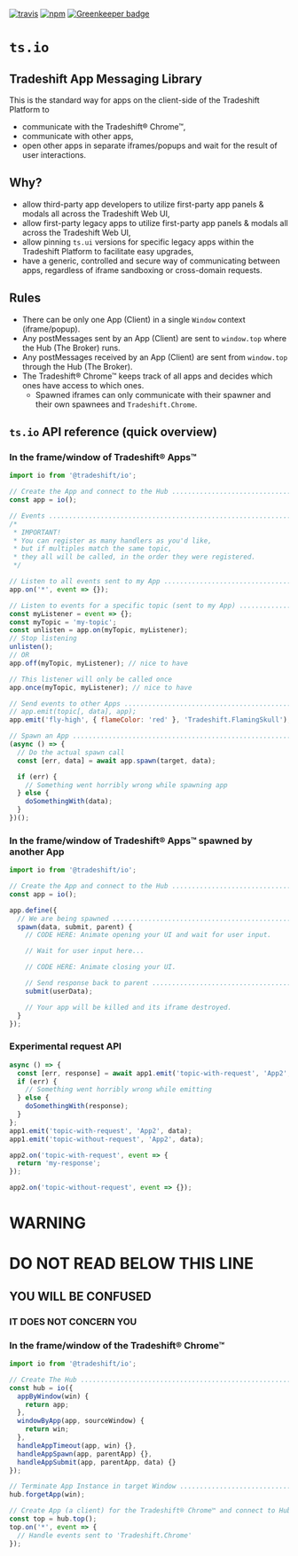 [![travis](https://travis-ci.org/Tradeshift/io.svg?branch=master)](https://travis-ci.org/Tradeshift/io) [![npm](https://img.shields.io/npm/v/@tradeshift/io.svg)](https://npmjs.org/package/@tradeshift/io) [![Greenkeeper badge](https://badges.greenkeeper.io/Tradeshift/io.svg)](https://greenkeeper.io/)

# `ts.io`

## Tradeshift App Messaging Library

This is the standard way for apps on the client-side of the Tradeshift Platform to

- communicate with the Tradeshift® Chrome™,
- communicate with other apps,
- open other apps in separate iframes/popups and wait for the result of user interactions.

## Why?

- allow third-party app developers to utilize first-party app panels & modals all across the Tradeshift Web UI,
- allow first-party legacy apps to utilize first-party app panels & modals all across the Tradeshift Web UI,
- allow pinning `ts.ui` versions for specific legacy apps within the Tradeshift Platform to facilitate easy upgrades,
- have a generic, controlled and secure way of communicating between apps, regardless of iframe sandboxing or cross-domain requests.

## Rules

- There can be only one App (Client) in a single `Window` context (iframe/popup).
- Any postMessages sent by an App (Client) are sent to `window.top` where the Hub (The Broker) runs.
- Any postMessages received by an App (Client) are sent from `window.top` through the Hub (The Broker).
- The Tradeshift® Chrome™ keeps track of all apps and decides which ones have access to which ones.
  - Spawned iframes can only communicate with their spawner and their own spawnees and `Tradeshift.Chrome`.

## `ts.io` API reference (quick overview)

### In the frame/window of Tradeshift® Apps™

```js
import io from '@tradeshift/io';

// Create the App and connect to the Hub .......................................
const app = io();

// Events ......................................................................
/*
 * IMPORTANT!
 * You can register as many handlers as you'd like,
 * but if multiples match the same topic,
 * they all will be called, in the order they were registered.
 */

// Listen to all events sent to my App .......................................
app.on('*', event => {});

// Listen to events for a specific topic (sent to my App) ....................
const myListener = event => {};
const myTopic = 'my-topic';
const unlisten = app.on(myTopic, myListener);
// Stop listening
unlisten();
// OR
app.off(myTopic, myListener); // nice to have

// This listener will only be called once
app.once(myTopic, myListener); // nice to have

// Send events to other Apps .................................................
// app.emit(topic[, data], app);
app.emit('fly-high', { flameColor: 'red' }, 'Tradeshift.FlamingSkull');

// Spawn an App ................................................................
(async () => {
  // Do the actual spawn call
  const [err, data] = await app.spawn(target, data);

  if (err) {
    // Something went horribly wrong while spawning app
  } else {
    doSomethingWith(data);
  }
})();
```

### In the frame/window of Tradeshift® Apps™ spawned by another App

```js
import io from '@tradeshift/io';

// Create the App and connect to the Hub .......................................
const app = io();

app.define({
  // We are being spawned ......................................................
  spawn(data, submit, parent) {
    // CODE HERE: Animate opening your UI and wait for user input.

    // Wait for user input here...

    // CODE HERE: Animate closing your UI.

    // Send response back to parent ...........................................
    submit(userData);

    // Your app will be killed and its iframe destroyed.
  }
});
```

### Experimental request API

```js
async () => {
  const [err, response] = await app1.emit('topic-with-request', 'App2', data);
  if (err) {
    // Something went horribly wrong while emitting
  } else {
    doSomethingWith(response);
  }
};
app1.emit('topic-with-request', 'App2', data);
app1.emit('topic-without-request', 'App2', data);

app2.on('topic-with-request', event => {
  return 'my-response';
});

app2.on('topic-without-request', event => {});
```

# WARNING

# DO NOT READ BELOW THIS LINE

## YOU WILL BE CONFUSED

### IT DOES NOT CONCERN YOU

### In the frame/window of the Tradeshift® Chrome™

```js
import io from '@tradeshift/io';

// Create The Hub ..............................................................
const hub = io({
  appByWindow(win) {
    return app;
  },
  windowByApp(app, sourceWindow) {
    return win;
  },
  handleAppTimeout(app, win) {},
  handleAppSpawn(app, parentApp) {},
  handleAppSubmit(app, parentApp, data) {}
});

// Terminate App Instance in target Window .....................................
hub.forgetApp(win);

// Create App (a client) for the Tradeshift® Chrome™ and connect to Hub (The Broker)
const top = hub.top();
top.on('*', event => {
  // Handle events sent to 'Tradeshift.Chrome'
});
```
